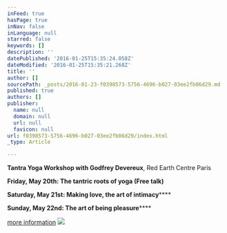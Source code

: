 ```yaml
---
inFeed: true
hasPage: true
inNav: false
inLanguage: null
starred: false
keywords: []
description: ''
datePublished: '2016-01-25T15:35:24.058Z'
dateModified: '2016-01-25T15:35:21.268Z'
title: ''
author: []
sourcePath: _posts/2016-01-23-f0398573-5756-4696-b027-03ee2fb06d29.md
published: true
authors: []
publisher:
  name: null
  domain: null
  url: null
  favicon: null
url: f0398573-5756-4696-b027-03ee2fb06d29/index.html
_type: Article

---
```

**Tantra Yoga Workshop with Godfrey Devereux**,  Red Earth Centre Paris                                                                                                                                       

**Friday, May 20th: The tantric roots of yoga (Free talk)**

**Saturday, May 21st: Making
love, the art of intimacy******

**Sunday, May 22nd: The
art of being pleasure******

[more information][0]
![](https://the-grid-user-content.s3-us-west-2.amazonaws.com/2b54a120-ec67-4768-818e-b7baab1ed14b.jpg)

[0]: http://www.redearthcentre.com/eng/?p=1141